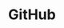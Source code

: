 ---
slug: sms-github
append_help_link: true
title: GitHub
hide_title: true
description: tk
tags:
  - tk
---